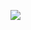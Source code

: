 [![](https://github.com/imagej/imagej-mesh-io/actions/workflows/build-main.yml/badge.svg)](https://github.com/imagej/imagej-mesh-io/actions/workflows/build-main.yml)

